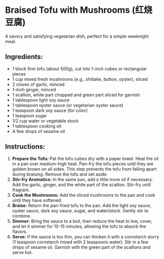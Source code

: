 
# Braised Tofu with Mushrooms (红烧豆腐)

A savory and satisfying vegetarian dish, perfect for a simple weeknight meal.

## Ingredients:
*   1 block firm tofu (about 500g), cut into 1-inch cubes or rectangular pieces
*   1 cup mixed fresh mushrooms (e.g., shiitake, button, oyster), sliced
*   2 cloves of garlic, minced
*   1-inch ginger, minced
*   1 scallion, white part chopped and green part sliced for garnish
*   1 tablespoon light soy sauce
*   1 tablespoon oyster sauce (or vegetarian oyster sauce)
*   1 teaspoon dark soy sauce (for color)
*   1 teaspoon sugar
*   1/2 cup water or vegetable stock
*   1 tablespoon cooking oil
*   A few drops of sesame oil

## Instructions:
1.  **Prepare the Tofu:** Pat the tofu cubes dry with a paper towel. Heat the oil in a pan over medium-high heat. Pan-fry the tofu pieces until they are golden brown on all sides. This step prevents the tofu from falling apart during braising. Remove the tofu and set aside.
2.  **Stir-fry Aromatics:** In the same pan, add a little more oil if necessary. Add the garlic, ginger, and the white part of the scallion. Stir-fry until fragrant.
3.  **Cook the Mushrooms:** Add the sliced mushrooms to the pan and cook until they have softened.
4.  **Braise:** Return the pan-fried tofu to the pan. Add the light soy sauce, oyster sauce, dark soy sauce, sugar, and water/stock. Gently stir to combine.
5.  **Simmer:** Bring the sauce to a boil, then reduce the heat to low, cover, and let it simmer for 10-15 minutes, allowing the tofu to absorb the flavors.
6.  **Serve:** If the sauce is too thin, you can thicken it with a cornstarch slurry (1 teaspoon cornstarch mixed with 2 teaspoons water). Stir in a few drops of sesame oil. Garnish with the green part of the scallions and serve hot.